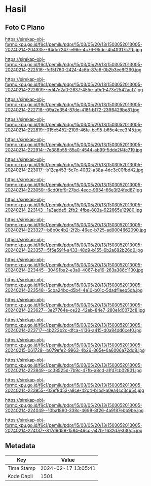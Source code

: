 # Hasil

## Foto C Plano

https://sirekap-obj-formc.kpu.go.id/f6c1/pemilu/pdpr/15/03/05/20/13/1503052013005-20240214-204335--94dc7247-e96e-4c76-95dc-4b4ff317c7fb.jpg

https://sirekap-obj-formc.kpu.go.id/f6c1/pemilu/pdpr/15/03/05/20/13/1503052013005-20240214-222516--fdf5f760-2424-4c6b-87c6-0b2b3ee8f260.jpg

https://sirekap-obj-formc.kpu.go.id/f6c1/pemilu/pdpr/15/03/05/20/13/1503052013005-20240214-222609--ed47e2a0-2637-455e-a9c1-473e2542acf7.jpg

https://sirekap-obj-formc.kpu.go.id/f6c1/pemilu/pdpr/15/03/05/20/13/1503052013005-20240214-222718--09a2e354-87de-418f-bf72-23ff6429be81.jpg

https://sirekap-obj-formc.kpu.go.id/f6c1/pemilu/pdpr/15/03/05/20/13/1503052013005-20240214-222819--015e5452-2109-46fa-bc95-b65e4ecc3f45.jpg

https://sirekap-obj-formc.kpu.go.id/f6c1/pemilu/pdpr/15/03/05/20/13/1503052013005-20240214-222914--7e388b55-85a0-4544-ab99-5dde2f4fc719.jpg

https://sirekap-obj-formc.kpu.go.id/f6c1/pemilu/pdpr/15/03/05/20/13/1503052013005-20240214-223017--b12ca453-5c7c-4032-a38a-4dc3c00fbd42.jpg

https://sirekap-obj-formc.kpu.go.id/f6c1/pemilu/pdpr/15/03/05/20/13/1503052013005-20240214-223059--6cd0fbf9-27bd-4ecc-9954-66e3f24fed87.jpg

https://sirekap-obj-formc.kpu.go.id/f6c1/pemilu/pdpr/15/03/05/20/13/1503052013005-20240214-223143--1a3adde5-2fb2-4fbe-803a-922665e12980.jpg

https://sirekap-obj-formc.kpu.go.id/f6c1/pemilu/pdpr/15/03/05/20/13/1503052013005-20240214-223327--b8b0c4b2-2f2b-46ec-b725-ad0004662090.jpg

https://sirekap-obj-formc.kpu.go.id/f6c1/pemilu/pdpr/15/03/05/20/13/1503052013005-20240214-223357--5f5e591f-a433-48d9-b155-6b2a682b26d0.jpg

https://sirekap-obj-formc.kpu.go.id/f6c1/pemilu/pdpr/15/03/05/20/13/1503052013005-20240214-223445--30491ba2-e3a0-4067-be19-263a386c1130.jpg

https://sirekap-obj-formc.kpu.go.id/f6c1/pemilu/pdpr/15/03/05/20/13/1503052013005-20240214-223548--5cba24bc-d5b4-4e10-b01c-5dadf1eeb5da.jpg

https://sirekap-obj-formc.kpu.go.id/f6c1/pemilu/pdpr/15/03/05/20/13/1503052013005-20240214-223627--3e27764e-ce22-42eb-84e7-280e1d0072c8.jpg

https://sirekap-obj-formc.kpu.go.id/f6c1/pemilu/pdpr/15/03/05/20/13/1503052013005-20240214-223717--4b223b2c-dfca-4136-a415-d0a84dd6cef0.jpg

https://sirekap-obj-formc.kpu.go.id/f6c1/pemilu/pdpr/15/03/05/20/13/1503052013005-20240215-061728--b079efe2-9963-4b26-865e-0a6006a72dd8.jpg

https://sirekap-obj-formc.kpu.go.id/f6c1/pemilu/pdpr/15/03/05/20/13/1503052013005-20240214-223849--cc38525d-7b9c-47fb-a8cd-a1fd7cb02831.jpg

https://sirekap-obj-formc.kpu.go.id/f6c1/pemilu/pdpr/15/03/05/20/13/1503052013005-20240214-223955--03ef8d53-a8ce-42c4-b1bd-a0ea4cc3c654.jpg

https://sirekap-obj-formc.kpu.go.id/f6c1/pemilu/pdpr/15/03/05/20/13/1503052013005-20240214-224049--10ba1890-338c-4698-8f26-4a9187ebb9be.jpg

https://sirekap-obj-formc.kpu.go.id/f6c1/pemilu/pdpr/15/03/05/20/13/1503052013005-20240214-224137--817d9d59-1584-46cc-a47b-1632d7e330c5.jpg


## Metadata

| Key        | Value               |
| ---------- | ------------------- |
| Time Stamp | 2024-02-17 13:05:41 |
| Kode Dapil | 1501                |



